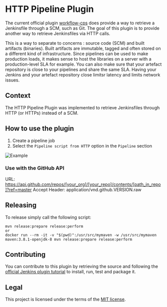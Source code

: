 # HTTP Pipeline Plugin

The current official plugin [workflow-cps](https://github.com/jenkinsci/workflow-cps-plugin/) does provide a way to retrieve a Jenkinsfile through a SCM, such as Git. The goal of this plugin is to provide another way to retrieve Jenkinsfiles via HTTP calls.

This is a way to separate to concerns : source code (SCM) and built artifacts (binaries). Built artifacts are immutable, tagged and often stored on a different kind of infrastructure. Since pipelines can be used to make production loads, it makes sense to host the libraries on a server with a production-level SLA for example. You can also make sure that your artefact repository is close to your pipelines and share the same SLA. Having your Jenkins and your artefact repository close limitsr latency and limits network issues.

## Context

The HTTP Pipeline Plugin was implemented to retrieve Jenkinsfiles through HTTP (or HTTPs) instead of a SCM.

## How to use the plugin

1. Create a pipeline job
2. Select the `Pipeline script from HTTP` option in the `Pipeline` section

![Example](https://raw.githubusercontent.com/jenkinsci/pipeline-cps-http-plugin/master/example.png)

### Use with the GitHub API

URL: https://api.github.com/repos/[your_org]/[your_repo]/contents/[path_in_repo]?ref=master
Accept Header: application/vnd.github.VERSION.raw

## Releasing
To release simply call the following script:
```
mvn release:prepare release:perform
or
docker run --rm -it -v "$(pwd)":/usr/src/mymaven -w /usr/src/mymaven maven:3.8.1-openjdk-8 mvn release:prepare release:perform
```

## Contributing

You can contribute to this plugin by retrieving the source and following the [official Jenkins plugin tutorial](https://wiki.jenkins.io/display/JENKINS/Plugin+tutorial) to install, run, test and package it.

## Legal

This project is licensed under the terms of the [MIT license](LICENSE).